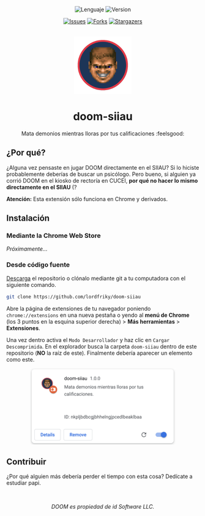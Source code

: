 <div id="main" align="center">

![Lenguaje][language-shield]
![Version][version-shield]

[![Issues][issues-shield]][issues-url]
[![Forks][forks-shield]][forks-url]
[![Stargazers][stars-shield]][stars-url]

<br><img src="./aux/icon.png" height=150><br>

# doom-siiau
Mata demonios mientras lloras por tus calificaciones :feelsgood:

</div>

## ¿Por qué?

¿Alguna vez pensaste en jugar DOOM directamente en el SIIAU? Si lo hiciste probablemente deberías de buscar un psicólogo.
Pero bueno, si alguien ya corrió DOOM en el kiosko de rectoría en CUCEI, **por qué no hacer lo mismo directamente en el SIIAU** (?

**Atención:** Esta extensión sólo funciona en Chrome y derivados.

## Instalación

### Mediante la Chrome Web Store

*Próximamente...*

### Desde código fuente

[Descarga][zip-repositorio] el repositorio o clónalo mediante git a tu computadora con el siguiente comando.

```sh
git clone https://github.com/lordfriky/doom-siiau
```

Abre la página de extensiones de tu navegador poniendo `chrome://extensions` en una nueva pestaña o yendo al **menú de Chrome** (los 3 puntos en la esquina superior derecha) > **Más herramientas** > **Extensiones**.

Una vez dentro activa el `Modo Desarrollador` y haz clic en `Cargar Descomprimida`. En el explorador busca la carpeta `doom-siiau` dentro de este repositorio (**NO** la raíz de este). Finalmente debería aparecer un elemento como este.

<p align="center"><img src="./aux/extension.png" height=200></p>

## Contribuir

¿Por qué alguien más debería perder el tiempo con esta cosa? Dedícate a estudiar papi.

<br><p align="center" id="copyright-notice"><i>DOOM es propiedad de id Software LLC.</i></p>

<!--------------------->
<!--     Enlaces     -->
<!--------------------->

<!-- Badges estáticos -->
[language-shield]: https://img.shields.io/badge/LENGUAJE-HTML%2C%20JS-orange?style=for-the-badge
[version-shield]: https://img.shields.io/badge/VERSION-1.0.0-brightgreen?style=for-the-badge

<!-- Badges dinmámicos -->
[issues-shield]: https://img.shields.io/github/issues/lordfriky/doom-siiau.svg?style=for-the-badge
[issues-url]: https://github.com/lordfriky/doom-siiau/issues
[forks-shield]: https://img.shields.io/github/forks/lordfriky/doom-siiau.svg?style=for-the-badge
[forks-url]: https://github.com/lordfriky/doom-siiau/network/members
[stars-shield]: https://img.shields.io/github/stars/lordfriky/doom-siiau.svg?style=for-the-badge
[stars-url]: https://github.com/lordfriky/doom-siiau/stargazers

<!-- Enlaces varios -->
[zip-repositorio]: https://github.com/lordfriky/doom-siiau/archive/refs/heads/main.zip
